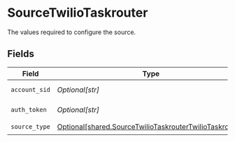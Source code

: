 # SourceTwilioTaskrouter

The values required to configure the source.


## Fields

| Field                                                                                                                        | Type                                                                                                                         | Required                                                                                                                     | Description                                                                                                                  |
| ---------------------------------------------------------------------------------------------------------------------------- | ---------------------------------------------------------------------------------------------------------------------------- | ---------------------------------------------------------------------------------------------------------------------------- | ---------------------------------------------------------------------------------------------------------------------------- |
| `account_sid`                                                                                                                | *Optional[str]*                                                                                                              | :heavy_check_mark:                                                                                                           | Twilio Account ID                                                                                                            |
| `auth_token`                                                                                                                 | *Optional[str]*                                                                                                              | :heavy_check_mark:                                                                                                           | Twilio Auth Token                                                                                                            |
| `source_type`                                                                                                                | [Optional[shared.SourceTwilioTaskrouterTwilioTaskrouter]](undefined/models/shared/sourcetwiliotaskroutertwiliotaskrouter.md) | :heavy_check_mark:                                                                                                           | N/A                                                                                                                          |